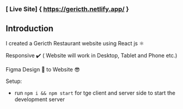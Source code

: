 ### [ Live Site] { https://gericth.netlify.app/ }

## Introduction

I created a Gericth Restaurant website using React js ⚛️

Responsive ✔️ ( Website will work in Desktop, Tablet and Phone etc.)

Figma Design 🤕 to Website 😎

Setup:
- run ```npm i && npm start``` for tge client and server side to start the development server
